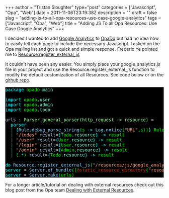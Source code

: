 +++
author = "Tristan Sloughter"
type="post"
categories = ["Javascript", "Opa", "Web"]
date = 2011-11-06T23:19:38Z
description = ""
draft = false
slug = "adding-js-to-all-opa-resources-use-case-google-analytics"
tags = ["Javascript", "Opa", "Web"]
title = "Adding JS To all Opa Resources: Use Case Google Analytics"
+++

I decided I wanted to add [Google Analytics](http://www.google.com/analytics/ "Google Analytics") to [OpaDo](http://opado.org/ "OpaDo") but had no idea how to easily tell each page to include the necessary Javascript. I asked on the Opa mailing list and got a quick and simple response. Frederic Ye pointed me to [Resource.register_external_js](http://doc.opalang.org/new_doc/#stdlib.core.web.resource.resource.opa.html/!/value_stdlib.core.web.resource.Resource.register_external_js "Opa Resource.register_external_js")  
  
It couldn't have been any easier. You simply place your google_analytics.js file in your project and use the Resource.register_external_js function to modify the default customization of all Resources. See code below or on the [github repo](https://github.com/tsloughter/opado "OpaDo Github").  
<pre style="color:#00ff00;background-color:#000000;"><span style="color:#00ffff;">package</span> opado<span style="color:#7fffd4;">.main</span>  
  
<span style="color:#00ffff;">import</span> opado<span style="color:#7fffd4;">.user</span>  
<span style="color:#00ffff;">import</span> opado<span style="color:#7fffd4;">.admin</span>  
<span style="color:#00ffff;">import</span> opado<span style="color:#7fffd4;">.todo</span>  
  
<span style="color:#b0c4de;">urls </span><span style="color:#98fb98;">: Parser.general_parser(http_request -&gt; resource)</span><span style="color:#b0c4de;"> =</span>  
  <span style="color:#00ffff;">parser</span>  
  | <span style="color:#00ffff;">{</span><span style="color:#87cefa;">Rule.debug_parse_string</span>(s <span style="color:#00ffff;">-&gt;</span> <span style="color:#87cefa;">Log.notice</span>(<span style="color:#ffa07a;">"URL"</span>,s))<span style="color:#00ffff;">}</span> Rule<span style="color:#7fffd4;">.fail</span> <span style="color:#00ffff;">-&gt;</span> <span style="color:#87cefa;">error</span>(<span style="color:#ffa07a;">""</span>)  
  | <span style="color:#ffa07a;">"/todos"</span> <span style="color:#b0c4de;">result=</span><span style="color:#00ffff;">{</span>Todo<span style="color:#7fffd4;">.resource</span><span style="color:#00ffff;">}</span> <span style="color:#00ffff;">-&gt;</span> result  
  | <span style="color:#ffa07a;">"/user"</span> <span style="color:#b0c4de;">result=</span><span style="color:#00ffff;">{</span>User<span style="color:#7fffd4;">.resource</span><span style="color:#00ffff;">}</span> <span style="color:#00ffff;">-&gt;</span> result  
  | <span style="color:#ffa07a;">"/login"</span> <span style="color:#b0c4de;">result=</span><span style="color:#00ffff;">{</span>User<span style="color:#7fffd4;">.resource</span><span style="color:#00ffff;">}</span> <span style="color:#00ffff;">-&gt;</span> result  
  | <span style="color:#ffa07a;">"/admin"</span> <span style="color:#b0c4de;">result=</span><span style="color:#00ffff;">{</span>Admin<span style="color:#7fffd4;">.resource</span><span style="color:#00ffff;">}</span> <span style="color:#00ffff;">-&gt;</span> result  
  | (.<span style="color:#00ffff;">*</span>) <span style="color:#b0c4de;">result=</span><span style="color:#00ffff;">{</span>Todo<span style="color:#7fffd4;">.resource</span><span style="color:#00ffff;">}</span> <span style="color:#00ffff;">-&gt;</span> result  
  
<span style="color:#00ffff;">do</span> <span style="color:#87cefa;">Resource.register_external_js</span>(<span style="color:#ffa07a;">"/resources/js/google_analytics.js"</span>)  
<span style="color:#00ffff;">server</span><span style="color:#b0c4de;"> =</span> <span style="color:#87cefa;">Server.of_bundle</span>([<span style="color:#cd3700;">@static_resource_directory</span>(<span style="color:#ffa07a;">"resources"</span>)])  
<span style="color:#00ffff;">server</span><span style="color:#b0c4de;"> =</span> <span style="color:#87cefa;">Server.make</span>(urls)</pre>  
For a longer article/tutorial on dealing with external resources check out this blog post from the Opa team [Dealing with External Resources](http://blog.opalang.org/2011/07/image-part-1-dealing-with-external.html "Opa: Dealing with External Resources").

